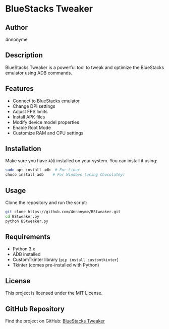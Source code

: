 # BlueStacks Tweaker

## Author
4nnonyme

## Description
BlueStacks Tweaker is a powerful tool to tweak and optimize the BlueStacks emulator using ADB commands.

## Features
- Connect to BlueStacks emulator
- Change DPI settings
- Adjust FPS limits
- Install APK files
- Modify device model properties
- Enable Root Mode
- Customize RAM and CPU settings

## Installation
Make sure you have `ADB` installed on your system. You can install it using:

```bash
sudo apt install adb  # For Linux
choco install adb    # For Windows (using Chocolatey)
```

## Usage
Clone the repository and run the script:

```bash
git clone https://github.com/4nnonyme/BStweaker.git
cd BStweaker.py
python BStweaker.py
```

## Requirements
- Python 3.x
- ADB installed
- CustomTkinter library (`pip install customtkinter`)
- Tkinter (comes pre-installed with Python)

## License
This project is licensed under the MIT License.

## GitHub Repository
Find the project on GitHub: [BlueStacks Tweaker](https://github.com/4nnonyme/BStweaker)
